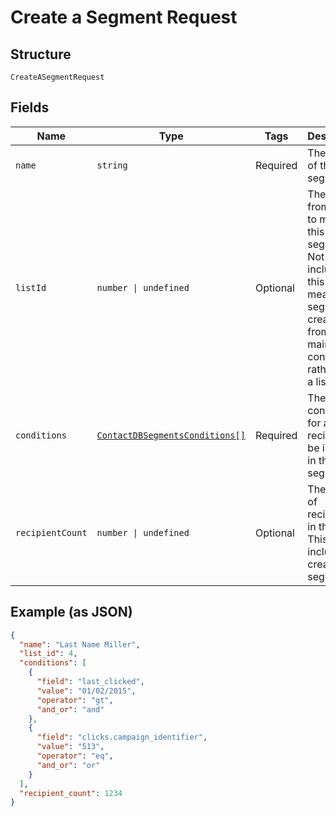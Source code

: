 
# Create a Segment Request

## Structure

`CreateASegmentRequest`

## Fields

| Name | Type | Tags | Description |
|  --- | --- | --- | --- |
| `name` | `string` | Required | The name of this segment. |
| `listId` | `number \| undefined` | Optional | The list id from which to make this segment. Not including this ID will mean your segment is created from the main contactdb rather than a list. |
| `conditions` | [`ContactDBSegmentsConditions[]`](../../doc/models/contact-db-segments-conditions.md) | Required | The conditions for a recipient to be included in this segment. |
| `recipientCount` | `number \| undefined` | Optional | The count of recipients in this list. This is not included on creation of segments. |

## Example (as JSON)

```json
{
  "name": "Last Name Miller",
  "list_id": 4,
  "conditions": [
    {
      "field": "last_clicked",
      "value": "01/02/2015",
      "operator": "gt",
      "and_or": "and"
    },
    {
      "field": "clicks.campaign_identifier",
      "value": "513",
      "operator": "eq",
      "and_or": "or"
    }
  ],
  "recipient_count": 1234
}
```

